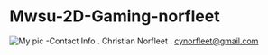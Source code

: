 # Mwsu-2D-Gaming-norfleet

![My pic](https://scontent-sea1-1.xx.fbcdn.net/t31.0-8/1655423_10152330810572673_1775056118_o.jpg?s=500)
-Contact Info
. Christian Norfleet
. cynorfleet@gmail.com
